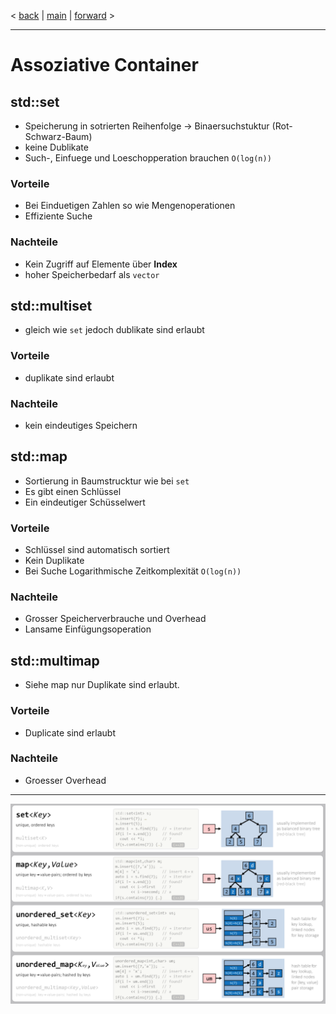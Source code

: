 < [back](cpp08_01_00_Container_Sequenziell.md) | [main](/) | [forward](cpp08_03_Container_unsort.md) > 

---

# Assoziative Container 

## std::set
- Speicherung in sotrierten Reihenfolge -> Binaersuchstuktur (Rot-Schwarz-Baum)
- keine Dublikate 
- Such-, Einfuege und Loeschopperation brauchen `O(log(n))`

### Vorteile 
- Bei Einduetigen Zahlen so wie Mengenoperationen 
- Effiziente Suche 

### Nachteile
- Kein Zugriff auf Elemente über **Index**
- hoher Speicherbedarf als `vector`

## std::multiset
- gleich wie `set` jedoch dublikate sind erlaubt

### Vorteile 
- duplikate sind erlaubt 

### Nachteile 
- kein eindeutiges Speichern 

## std::map
- Sortierung in Baumstrucktur wie bei `set` 
- Es gibt einen Schlüssel 
- Ein eindeutiger Schüsselwert 

### Vorteile 
- Schlüssel sind automatisch sortiert 
- Kein Duplikate 
- Bei Suche Logarithmische Zeitkomplexität `O(log(n))`

### Nachteile 
- Grosser Speicherverbrauche und Overhead
- Lansame Einfügungsoperation 

## std::multimap
- Siehe map nur Duplikate sind erlaubt. 

### Vorteile 
- Duplicate sind erlaubt 

### Nachteile 
- Groesser Overhead 
---
![übersicht](../pic/assoziativ_containers.png)



